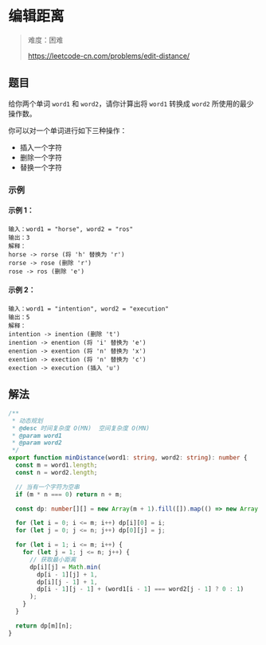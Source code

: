 # 编辑距离

> 难度：困难
>
> https://leetcode-cn.com/problems/edit-distance/

## 题目

给你两个单词 `word1` 和 `word2`，请你计算出将 `word1` 转换成 `word2` 所使用的最少操作数。

你可以对一个单词进行如下三种操作：

- 插入一个字符
- 删除一个字符
- 替换一个字符

### 示例

#### 示例 1：

```
输入：word1 = "horse", word2 = "ros"
输出：3
解释：
horse -> rorse (将 'h' 替换为 'r')
rorse -> rose (删除 'r')
rose -> ros (删除 'e')
```

#### 示例 2：

```
输入：word1 = "intention", word2 = "execution"
输出：5
解释：
intention -> inention (删除 't')
inention -> enention (将 'i' 替换为 'e')
enention -> exention (将 'n' 替换为 'x')
exention -> exection (将 'n' 替换为 'c')
exection -> execution (插入 'u')
```

## 解法

```typescript
/**
 * 动态规划
 * @desc 时间复杂度 O(MN)  空间复杂度 O(MN)
 * @param word1
 * @param word2
 */
export function minDistance(word1: string, word2: string): number {
  const m = word1.length;
  const n = word2.length;

  // 当有一个字符为空串
  if (m * n === 0) return n + m;

  const dp: number[][] = new Array(m + 1).fill([]).map(() => new Array(n + 1).fill(0));

  for (let i = 0; i <= m; i++) dp[i][0] = i;
  for (let j = 0; j <= n; j++) dp[0][j] = j;

  for (let i = 1; i <= m; i++) {
    for (let j = 1; j <= n; j++) {
      // 获取最小距离
      dp[i][j] = Math.min(
        dp[i - 1][j] + 1,
        dp[i][j - 1] + 1,
        dp[i - 1][j - 1] + (word1[i - 1] === word2[j - 1] ? 0 : 1)
      );
    }
  }

  return dp[m][n];
}
```

